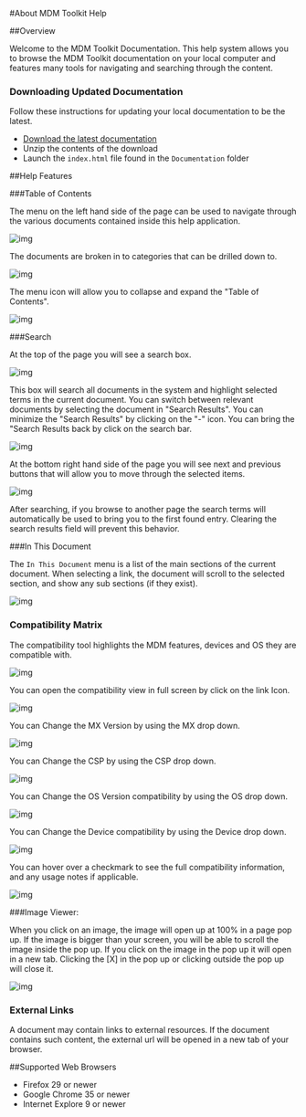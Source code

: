 #About MDM Toolkit Help

##Overview

Welcome to the MDM Toolkit Documentation. This help system allows you to browse the MDM Toolkit documentation on your local computer and features many tools for navigating and searching through the content. 

### Downloading Updated Documentation
Follow these instructions for updating your local documentation to be the latest.

* [Download the latest documentation](https://s3.amazonaws.com/mdmtk/MDMTK.Latest.zip)
* Unzip the contents of the download
* Launch the `index.html` file found in the `Documentation` folder


##Help Features

###Table of Contents

The menu on the left hand side of the page can be used to navigate through the various documents contained inside this help application.  

![img](images/about/toc1.jpg)

The documents are broken in to categories that can be drilled down to.

![img](images/about/toc3.jpg)

The menu icon will allow you to collapse and expand the "Table of Contents".

![img](images/about/toc2.png)
 
###Search

At the top of the page you will see a search box. 

![img](images/about/s1.jpg)

This box will search all documents in the system and highlight selected terms in the current document. You can switch between relevant documents by selecting the document in "Search Results". You can minimize the "Search Results" by clicking on the "-" icon. You can bring the "Search Results back by click on the search bar. 

![img](images/about/s2.jpg)

At the bottom right hand side of the page you will see next and previous buttons that will allow you to move through the selected items. 

![img](images/about/s3.png)

After searching, if you browse to another page the search terms will automatically be used to bring you to the first found entry. Clearing the search results field will prevent this behavior.

###In This Document

The `In This Document` menu is a list of the main sections of the current document. When selecting a link, the document will scroll to the selected section, and show any sub sections (if they exist). 

![img](images/about/itd1.png)

### Compatibility Matrix 

The compatibility tool highlights the MDM features, devices and OS they are compatible with.  

![img](images/about/comparabilitymatrix-01.png)

You can open the compatibility view in full screen by click on the link Icon. 

![img](images/about/comparabilitymatrix-02.png)

You can Change the MX Version by using the MX drop down. 

![img](images/about/comparabilitymatrix-03.png)

You can Change the CSP by using the CSP drop down.

![img](images/about/comparabilitymatrix-04.png)

You can Change the OS Version compatibility by using the OS drop down.

![img](images/about/comparabilitymatrix-05.png)

You can Change the Device compatibility by using the Device drop down.

![img](images/about/comparabilitymatrix-06.png)

You can hover over a checkmark to see the full compatibility information, and any usage notes if applicable. 

![img](images/about/comparabilitymatrix-07.png)

###Image Viewer:

When you click on an image, the image will open up at 100% in a page pop up. If the image is bigger than your screen, you will be able to scroll the image inside the pop up. If you click on the image in the pop up it will open in a new tab. Clicking the [X] in the pop up or clicking outside the pop up will close it.

![img](images/about/lb1.png)

### External Links

A document may contain links to external resources. If the document contains such content, the external url will be opened in a new tab of your browser.

##Supported Web Browsers

* Firefox 29 or newer
* Google Chrome 35 or newer 
* Internet Explore 9 or newer